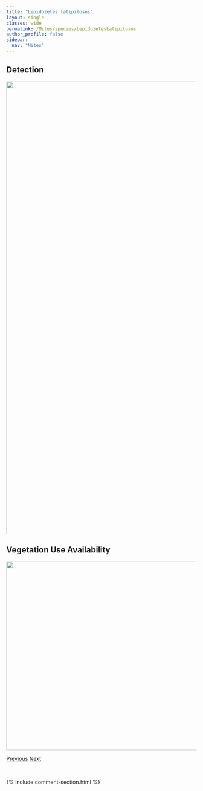 ```yaml
---
title: "Lepidozetes latipilosus"
layout: single
classes: wide
permalink: /Mites/species/LepidozetesLatipilosus
author_profile: false
sidebar:
  nav: "Mites"
---
```


<h2>Detection</h2>

<a href="https://drive.google.com/uc?export=view&id=1kpqf712ByY1RCyGsMC6HLZLDxaWV2CKN">
<img src="https://drive.google.com/uc?export=view&id=1kpqf712ByY1RCyGsMC6HLZLDxaWV2CKN" height = "1200" width = "800">
</a>


<h2>Vegetation Use Availability</h2>

<a href="https://drive.google.com/uc?export=view&id=14VFNteoyUdGO3lMjd3IVl0UQ5TgIlbdh">
<img src="https://drive.google.com/uc?export=view&id=14VFNteoyUdGO3lMjd3IVl0UQ5TgIlbdh" height = "500" width = "1000">
</a>


<a href="/DevelopmentWebsite/Mites/species/LauroppiaSp3LML" class="pagination--pager" title="Lauroppia sp. 3 LML">Previous</a> <a href="/DevelopmentWebsite/Mites/species/LepidozetesSingularis" class="pagination--pager" title="Lepidozetes singularis">Next</a>

<p>&nbsp;</p>

{% include comment-section.html %}
